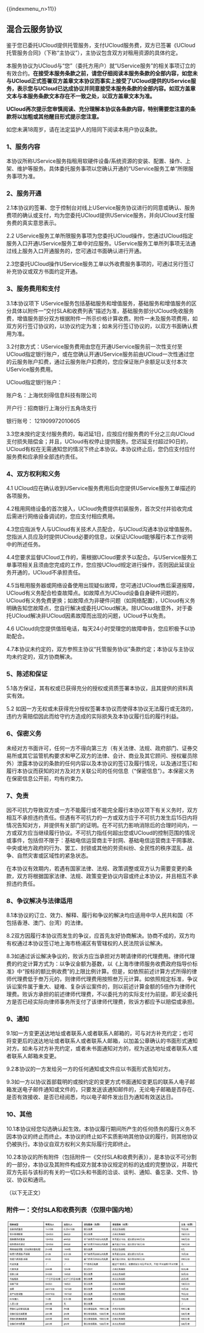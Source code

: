 {{indexmenu_n>11}}

## 混合云服务协议

鉴于您已委托UCloud提供托管服务，支付UCloud服务费，双方已签署《UCloud托管服务合同》（下称“主协议”），主协议包含双方对租用资源的具体约定。

本服务协议为UCloud与“您”（委托方用户）就“UService服务”的相关事项订立的有效合约。**在接受本服务条款之前，请您仔细阅读本服务条款的全部内容，如您未与UCloud正式签署双方盖章文本协议而事实上接受了UCloud提供的UService服务，表示您与UCloud已达成协议并同意接受本服务条款的全部内容。如双方盖章文本与本服务条款文本存在不一致之处，以双方盖章文本为准。**

**UCloud再次提示您审慎阅读、充分理解本协议各条款内容，特别需要您注意的条款将以加粗或其他醒目形式提示您注意。**

如您未满18周岁，请在法定监护人的陪同下阅读本用户协议条款。

### 1、服务内容

本协议所称UService服务指租用软硬件设备/系统资源的安装、配置、操作、上架、维护等服务。具体委托服务事项以您确认开通的“UService服务工单”所限服务事项为准。

### 2、服务开通

2.1本协议的签署、您于控制台对线上UService服务协议进行的同意或确认、服务费项的确认或支付，均为您委托UCloud提供UService服务，并向UCloud支付服务费的真实意思表示。

2.2
UService服务工单所限服务事项为您委托UCloud操作，您通过UCloud指定服务入口开通UService服务工单中对应服务。UService服务工单所列事项无法通过线上服务入口开通服务的，您可通过书面确认进行开通。

2.3您委托UCloud操作UService服务工单以外收费服务事项的，可通过另行签订补充协议或双方书面约定开通。

### 3、服务费用和支付

3.1本协议项下
UService服务包括基础服务和增值服务，基础服务和增值服务的区分具体以附件一“交付SLA和收费列表”描述为准，基础服务部分UCloud免收服务费，增值服务部分双方根据附件一所示价格计算收费。附件一未及服务项费用，如双方另行签订协议的，以协议约定为准；如未另行签订协议的，以双方书面确认费用为准。

3.2付款方式：UService服务费用由您在开通UService服务前一次性支付至UCloud指定银行账户，或在您确认开通UService服务前由UCloud一次性通过您的云服务账户扣费，通过云服务账户扣费的，您应保证账户余额足以支付本次UService服务费用。

UCloud指定银行账户：

账户名：上海优刻得信息科技有限公司

开户行：招商银行上海分行五角场支行

银行账号： 121909972010605

3.3您未按约定支付服务费的，每迟延1日，应按应付服务费的千分之三向UCloud支付损失赔偿金；并且，UCloud有权停止提供服务。您迟延支付超过90日的，UCloud有权在无需通知您的情况下终止本协议。本协议终止后，您仍应支付应付服务费和应承担全部违约责任。

### 4、双方权利和义务

4.1 UCloud应在确认收到UService服务费用后向您提供UService服务工单描述的各项服务。

4.2租用网络设备的首次接入，UCloud免费提供初装服务，首次交付并验收完成后需进行网络设备调试的，您应支付相应费用。

4.3您应指派专人与UCloud有关技术人员配合，与UCloud沟通本协议增值服务。您指派人员应及时提供UCloud必要的信息，以保证UCloud能够履行本工作说明中的所述任务。

4.4您要求监督UCloud工作的，需根据UCloud要求予以配合。与UService服务工单事项相关且须由您完成的工作，您应按UCloud规定进行操作，否则因此延误业务开通的，UCloud不承担责任。

4.5当租用服务器或网络设备使用出现疑似故障，您可通过UCloud售后渠道报障，UCloud有义务配合检查故障点。如故障点为UCloud设备自身硬件问题的，UCloud有义务免费更换；如故障点为非硬件问题（如网络配置），UCloud有义务明确告知您故障点，您自行解决或委托UCloud解决。除UCloud故意外，对于委托UCloud解决非UCloud因素故障而出现的问题，UCloud予以免责。

4.6 UCloud向您提供值班电话，每天24小时受理您的故障申告，您应积极予以协助配合。

4.7本协议未约定的，双方参照主协议“托管服务协议”条款约定；本协议与主协议均未约定的，双方协商解决。

### 5、陈述和保证

5.1各方保证，其有权或已获得充分的授权或资质签署本协议，且其提供的资料真实有效。

5.2 如因一方无权或未获得充分授权签署本协议而使得本协议无法履行或无效的，违约方需赔偿因此而给守约方造成的实际损失及本协议履行后的履行利益。

### 6、保密义务

未经对方书面许可，任何一方不得向第三方（有关法律、法规、政府部门、证券交易所或其它监管机构要求和甲乙双方的法律、会计、商业及其它顾问、授权雇员除外）泄露本协议的条款的任何内容以及本协议的签订及履行情况，以及通过签订和履行本协议而获知的对方及对方关联公司的任何信息（“保密信息”）。本保密义务在保密信息公开前，均有约束力。

### 7、免责

因不可抗力导致双方或一方不能履行或不能完全履行本协议项下有关义务时，双方相互不承担违约责任。但遇有不可抗力的一方或双方应于不可抗力发生后15日内将情况告知对方，并提供有关部门的证明。在不可抗力影响消除后的合理时间内，一方或双方应当继续履行协议。不可抗力指任何超出您或UCloud的控制范围的情况或事件，包括但不限于：基础电信运营商主干封网、基础电信运营商主干网事故、中央或地方政府的行为、罢工、封锁或其他的劳资纠纷、全民性的秩序混乱、战争、自然灾害或区域性的紧急状态。

在本协议有效期内，若遇有国家法律、法规、政策调整或双方认为需要变更的条款，双方将根据国家法律、法规、政策变更协议内容或终止本协议，并且相互不承担违约责任。

### 8、争议解决与法律适用

8.1本协议的订立、效力、解释、履行和争议的解决均应适用中华人民共和国（不包括香港、澳门、台湾）的法律。

8.2双方因履行本协议而发生的争议，应首先友好协商解决。协商不成的，双方均有权通过本协议签订地上海市杨浦区有管辖权的人民法院诉讼解决。

8.3如通过诉讼解决争议的，败诉方应当承担对方聘请律师的代理费用。律师代理费的约定计算方式为：以争议金额为基数，以《上海市律师服务收费政府指导价标准》中“按标的额比例收费”的上限比例计算。但是，如依照前述计算方式所得的律师代理费低于叁万元的，则律师代理费用按照叁万元计算。如依照规定标准，争议诉讼案件属于重大、疑难、复杂诉讼案件的，则以前述计算金额的5倍作为律师代理费。败诉方承担的前述律师代理费，不以委托方的实际支付为前提。即无论委托方是否已经实际向律师事务所支付了该律师代理费，败诉方都应予以赔偿或承担。

### 9、通知

9.1如一方变更送达地址或者联系人或者联系人邮箱的，可与对方补充约定；也可将变更后的送达地址或者联系人或者联系人邮箱，以加盖公章确认的书面形式通知对方。如未与对方补充约定，或者未书面通知对方的，视为送达地址或者联系人或者联系人邮箱未变更。

9.2本协议的一方发给另一方的任何通知或文件应以书面形式告知对方。

9.3如一方以协议首部载明的或按约定的变更方式书面通知变更后的联系人电子邮箱发送电子邮件通知或文件的，只要发送该通知邮件的，无论电子邮箱是否存在、是否有效接收、是否已经阅悉，均以电子邮件发出日为通知有效送达日。

### 10、其他

10.1本协议经您勾选确认起生效。本协议履行期间所产生的任何债务的履行义务不因本协议的终止而终止。本协议的终止如不实质影响其他协议的履行，则其他协议仍被执行。本协议自双方权利义务实际履行完即终止。

10.2本协议的所有附件（包括附件一《交付SLA和收费列表》），是本协议不可分割的一部分，本协议及其附件构成双方就本协议规定的标的达成的完整协议，并取代双方先前与该标的有关的一切口头和书面的洽谈、谈判、通知、备忘录、文件、协议、协议和通讯。

（以下无正文）

### 附件一：交付SLA和收费列表（仅限中国内地）

![图片\_1.png](/images/uservice/图片_1.png)
